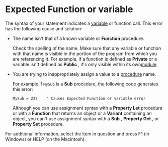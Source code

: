 
# Expected Function or variable

The syntax of your statement indicates a [variable](b8bdf64f-5920-1ae9-16d0-b26d09524a30.md) or function call. This error has the following cause and solution:


- The name isn't that of a known variable or  **Function** procedure.
    
    Check the spelling of the name. Make sure that any variable or function with that name is visible in the portion of the program from which you are referencing it. For example, if a function is defined as  **Private** or a variable isn't defined as **Public** , it's only visible within its own[module](b8bdf64f-5920-1ae9-16d0-b26d09524a30.md).
    
- You are trying to inappropriately assign a value to a [procedure](b8bdf64f-5920-1ae9-16d0-b26d09524a30.md) name.
    
    For example if  `MySub` is a **Sub** procedure, the following code generates this error:
    


  ```
  MySub = 237    ' Causes Expected Function or variable error
  ```


    Although you can use assignment syntax with a  **Property Let** procedure or with a **Function** that returns an object or a **Variant** containing an object, you can't use assignment syntax with a **Sub** , **Property Get** , or **Property Set** procedure.
    

For additional information, select the item in question and press F1 (in Windows) or HELP (on the Macintosh).

